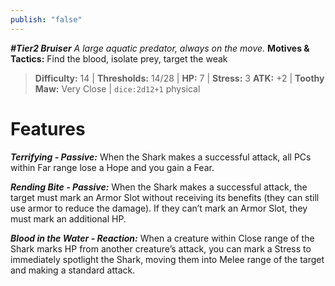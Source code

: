 ```yaml
---
publish: "false"
---
```

***#Tier2 Bruiser***
*A large aquatic predator, always on the move.*
**Motives & Tactics:** Find the blood, isolate prey, target the weak

> **Difficulty:** 14 | **Thresholds:** 14/28 | **HP:** 7 | **Stress:** 3
> **ATK:** +2 | **Toothy Maw:** Very Close | `dice:2d12+1` physical

# Features

***Terrifying - Passive:*** When the Shark makes a successful attack, all PCs within Far range lose a Hope and you gain a Fear.

***Rending Bite - Passive:*** When the Shark makes a successful attack, the target must mark an Armor Slot without receiving its benefits (they can still use armor to reduce the damage). If they can’t mark an Armor Slot, they must mark an additional HP.

***Blood in the Water - Reaction:*** When a creature within Close range of the Shark marks HP from another creature’s attack, you can mark a Stress to immediately spotlight the Shark, moving them into Melee range of the target and making a standard attack.
